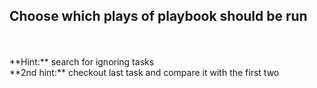 ## Choose which plays of playbook should be run <br>
<br>
<br>
**Hint:** search for ignoring tasks<br>
**2nd hint:** checkout last task and compare it with the first two<br>
